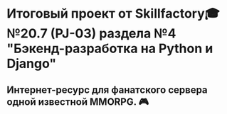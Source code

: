# Итоговый проект от Skillfactory🎓 №20.7 (PJ-03) раздела №4 "Бэкенд-разработка на Python и Django"
## Интернет-ресурс для фанатского сервера одной известной MMORPG. 🎮
